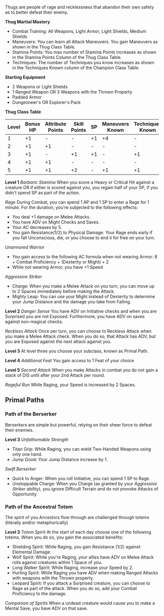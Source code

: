 Thugs are people of rage and recklessness that abandon their own safety as to better defeat their enemy. 

**Thug Martial Mastery**
- Combat Training: All Weapons, Light Armor, Light Shields, Medium Shields
- Maneuvers: You can learn all Attack Maneuvers. You gain Maneuvers as shown in the Thug Class Table.
- Stamina Points: You max number of Stamina Points increases as shown in the Stamina Points Column of the Thug Class Table.
- Techniques: The number of Techniques you know increases as shown in the Techniques Known column of the Champion Class Table.

**Starting Equipment**
- 2 Weapons or Light Shields
- 1 Ranged Weapon OR 3 Weapons with the Thrown Property
- Padded Armor
- Dungeoneer's OR Explorer's Pack

**Thug Class Table**

| Level | Bonus HP | Attribute Points | Skill Points | SP  | Maneuvers Known | Techniques Known |
| ----- | -------- | ---------------- | ------------ | --- | --------------- | ---------------- |
| 1     | +1       | -                | -            | +1  | +4              | -                |
| 2     | +1       | +1               | -            | -   | -               | -                |
| 3     | +1       | -                | +1           | +1  | -               | +1               |
| 4     | +1       | +1               | -            | -   | -               | -                |
| 5     | +1       | +1               | +2           | -   | +1              | +1               |

**Level 1**
*Barbaric Stamina*
When you score a Heavy or Critical Hit against a creature OR if either is scored against you, you regain half of your SP, if you didn't spend SP as part of the action. 

*Rage*
During Combat, you can spend 1 AP and 1 SP to enter a Rage for 1 minute. For the duration, you're subjected to the following effects:
- You deal +1 damage on Melee Attacks.
- You have ADV on Might Checks and Saves.
- Your AC decreases by 5.
- You gain Resistance(1/2) to Physical Damage.
Your Rage ends early if you fall Unconscious, die, or you choose to end it for free on your turn. 

*Unarmored Warrior*
- You gain access to the following AC formula when not wearing Armor: 8 + Combat Proficiency + (Dexterity or Might) + 2 
- While not wearing Armor, you have +1 Speed

*Aggressive Striker*
- Charge: When you make a Melee Attack on you turn, you can move up to 2 Spaces immediately before making the Attack.
- Mighty Leap: You can use your Might instead of Dexterity to determine your Jump Distance and the damage you take from Falling. 

**Level 2**
*Danger Sense*
You have ADV on Initiative checks and when you are Surprised you are not Exposed. Furthermore, you have ADV on saves against non-magical checks.

*Reckless Attack*
Once per turn, you can choose to Reckless Attack when you make a Melee Attack check. When you do so, that Attack has ADV, but you are Exposed against the next attack against you. 

**Level 3**
At level three you choose your subclass, known as Primal Path. 

**Level 4**
*Additional Feat*
You gain access to 1 Feat of your choice

**Level 5**
*Second Attack*
When you make Attacks in combat you do not gain a stack of DIS until after your 2nd Attack per round.

*Rageful Run*
While Raging, your Speed is increased by 2 Spaces.

## Primal Paths
### Path of the Berserker
Berserkers are simple but powerful, relying on their sheer force to defeat their enemies.

**Level 3**
*Unfathomable Strength*
- Titan Grip: While Raging, you can wield Two-Handed Weapons using only one hand.
- Jump Good: Your Jump Distance increase by 1.

*Swift Berserker*
- Quick to Anger: When you roll Initiative, you can spend 1 SP to Rage.
- Unstoppable Charge: When you Charge (as granted by your *Aggressive Striker* ability), you ignore Difficult Terrain and do not provoke Attacks of Opportunity.


### Path of the Ancestral Totem
The spirit of you Ancestors flow through are challenged through totems (literally and/or metaphorically)

**Level 3**
*Totem Spirit*
At the start of each day choose one of the following totems. When you do so, you gain the associated benefits:
- Shielding Spirit:  While Raging, you gain Resistance (1/2) against Elemental Damage.
- Wolf Spirit: While you're Raging, your allies have ADV on Melee Attack rolls against creatures within 1 Space of you. 
- Long Walker Spirit: While Raging, increase your Speed by 2.
- Hurling Spirit: While Raging you have ADV when making Ranged Attacks with weapons with the Thrown property.
- Leopard Spirit: If you attack a Surprised creature, you can choose to Rage as part of the attack. When you do so, add your Combat Proficiency to the damage. 

*Companion of Spirits*
When a undead creature would cause you to make a Mental Save, you have ADV on that save. 